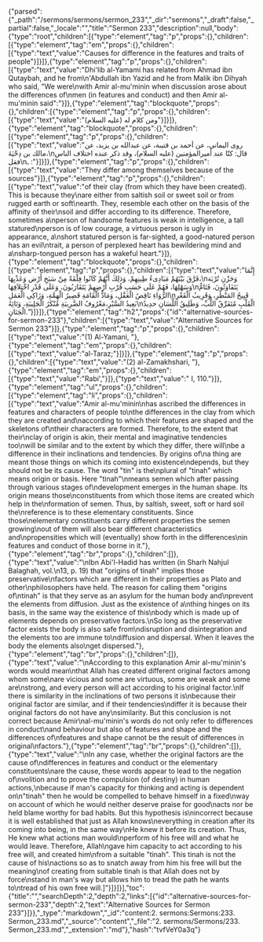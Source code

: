 {"parsed":{"_path":"/sermons/sermons/sermon_233","_dir":"sermons","_draft":false,"_partial":false,"_locale":"","title":"Sermon 233","description":null,"body":{"type":"root","children":[{"type":"element","tag":"p","props":{},"children":[{"type":"element","tag":"em","props":{},"children":[{"type":"text","value":"Causes for difference in the features and traits of people"}]}]},{"type":"element","tag":"p","props":{},"children":[{"type":"text","value":"Dhi'lib al-Yamami has related from Ahmad ibn Qutaybah, and he from\n'Abdullah ibn Yazid and he from Malik ibn Dihyah who said, \"We were\nwith Amir al-mu'minin when discussion arose about the differences of\nmen (in features and conduct) and then Amir al-mu'minin said\":"}]},{"type":"element","tag":"blockquote","props":{},"children":[{"type":"element","tag":"p","props":{},"children":[{"type":"text","value":"ومن كلام له (عليه السلام)"}]}]},{"type":"element","tag":"blockquote","props":{},"children":[{"type":"element","tag":"p","props":{},"children":[{"type":"text","value":"روى اليماني، عن أحمد بن قتيبة، عن عبدالله بن يزيد، عن مالك بن دِحْيَةَ،\nقال: كنّا عند أميرالمؤمنين (عليه السلام)، وقد ذكر عنده اختلاف الناس فقل\nـ :"}]}]},{"type":"element","tag":"p","props":{},"children":[{"type":"text","value":"They differ among themselves because of the sources"}]},{"type":"element","tag":"p","props":{},"children":[{"type":"text","value":"of their clay (from which they have been created). This is because they\nare either from saltish soil or sweet soil or from rugged earth or soft\nearth. They, resemble each other on the basis of the affinity of their\nsoil and differ according to its difference. Therefore, sometimes a\nperson of handsome features is weak in intelligence, a tall statured\nperson is of low courage, a virtuous person is ugly in appearance, a\nshort statured person is far-sighted, a good-natured person has an evil\ntrait, a person of perplexed heart has bewildering mind and a\nsharp-tongued person has a wakeful heart."}]},{"type":"element","tag":"blockquote","props":{},"children":[{"type":"element","tag":"p","props":{},"children":[{"type":"text","value":"إِنَّمَا فَرَّقَ بَيْنَهُمْ مَبَادِىءُ طِينِهِمْ، وَذلِكَ أَنَّهُمْ كَانُوا فِلْقَةً مِنْ سَبَخِ أَرْض وَعَذْبِهَا،\nوَحَزْنِ تُرْبَة وَسَهْلِهَا، فَهُمْ عَلَى حَسَبِ قُرْبِ أَرْضِهِمْ يَتَقَارَبُونَ، وَعَلَى قَدْرِ اخْتِلاَفِهَا\nيَتَفَاوَتُونَ، فَتَامُّ الرُّوَاءِ نَاقِصُ الْعَقْلِ، وَمَادُّ الْقَامَةِ قَصِيرُ الْهِمَّةِ، وَزَاكِي الْعَمَلِ\nقَبِيحُ المَنْظَرِ، وَقَرِيبُ الْقَعْرِ بَعِيدُ السَّبْرِ،مَعْرُوفُ الضَّرِيبَةِ مُنْكَرُ الْجَلِيبَةِ، وَتَائِهُ\nالْقَلْبِ مُتَفَرِّقُ اللُّبِّ، وَطَلِيقُ اللِّسَانِ حدِيدُ الْجَنَانِ."}]}]},{"type":"element","tag":"h2","props":{"id":"alternative-sources-for-sermon-233"},"children":[{"type":"text","value":"Alternative Sources for Sermon 233"}]},{"type":"element","tag":"p","props":{},"children":[{"type":"text","value":"(1) Al-Yamani, "},{"type":"element","tag":"em","props":{},"children":[{"type":"text","value":"al-Taraz;"}]}]},{"type":"element","tag":"p","props":{},"children":[{"type":"text","value":"(2) al-Zamakhshari, "},{"type":"element","tag":"em","props":{},"children":[{"type":"text","value":"Rabi',"}]},{"type":"text","value":" I, 110."}]},{"type":"element","tag":"ul","props":{},"children":[{"type":"element","tag":"li","props":{},"children":[{"type":"text","value":"Amir al-mu'minin\nhas ascribed the differences in features and characters of people to\nthe differences in the clay from which they are created and\naccording to which their features are shaped and the skeletons of\ntheir characters are formed. Therefore, to the extent that their\nclay of origin is akin, their mental and imaginative tendencies too\nwill be similar and to the extent by which they differ, there will\nbe a difference in their inclinations and tendencies. By origins of\na thing are meant those things on which its coming into existence\ndepends, but they should not be its cause. The word \"tin\" is the\nplural of \"tinah\" which means origin or basis. Here \"tinah\"\nmeans semen which after passing through various stages of\ndevelopment emerges in the human shape. Its origin means those\nconstituents from which those items are created which help in the\nformation of semen. Thus, by saltish, sweet, soft or hard soil the\nreference is to these elementary constituents. Since those\nelementary constituents carry different properties the semen growing\nout of them will also bear different characteristics and\npropensities which will (eventually) show forth in the differences\nin features and conduct of those borne in it."},{"type":"element","tag":"br","props":{},"children":[]},{"type":"text","value":"\nIbn Abi'l-Hadid has written (in Sharh Nahjul Balaghah, vol.\n13, p. 19) that \"origins of tinah\" implies those preservative\nfactors which are different in their properties as Plato and other\nphilosophers have held. The reason for calling them \"origins of\ntinah\" is that they serve as an asylum for the human body and\nprevent the elements from diffusion. Just as the existence of a\nthing hinges on its basis, in the same way the existence of this\nbody which is made up of elements depends on preservative factors.\nSo long as the preservative factor exists the body is also safe from\ndisruption and disintegration and the elements too are immune to\ndiffusion and dispersal. When it leaves the body the elements also\nget dispersed."},{"type":"element","tag":"br","props":{},"children":[]},{"type":"text","value":"\nAccording to this explanation Amir al-mu'minin's words would mean\nthat Allah has created different original factors among whom some\nare vicious and some are virtuous, some are weak and some are\nstrong, and every person will act according to his original factor.\nIf there is similarity in the inclinations of two persons it is\nbecause their original factor are similar, and if their tendencies\ndiffer it is because their original factors do not have any\nsimilarity. But this conclusion is not correct because Amir\nal-mu'minin's words do not only refer to differences in conduct\nand behaviour but also of features and shape and the differences of\nfeatures and shape cannot be the result of differences in original\nfactors."},{"type":"element","tag":"br","props":{},"children":[]},{"type":"text","value":"\nIn any case, whether the original factors are the cause of\ndifferences in features and conduct or the elementary constituents\nare the cause, these words appear to lead to the negation of\nvolition and to prove the compulsion (of destiny) in human actions,\nbecause if man's capacity for thinking and acting is dependent on\n\"tinah\" then he would be compelled to behave himself in a fixed\nway on account of which he would neither deserve praise for good\nacts nor be held blame worthy for bad habits. But this hypothesis is\nincorrect because it is well established that just as Allah knows\neverything in creation after its coming into being, in the same way\nHe knew it before its creation. Thus, He knew what actions man would\nperform of his free will and what he would leave. Therefore, Allah\ngave him capacity to act according to his free will, and created him\nfrom a suitable \"tinah\". This tinah is not the cause of his\nactions so as to snatch away from him his free will but the meaning\nof creating from suitable tinah is that Allah does not by force\nstand in man's way but allows him to tread the path he wants to\ntread of his own free will.]"}]}]}],"toc":{"title":"","searchDepth":2,"depth":2,"links":[{"id":"alternative-sources-for-sermon-233","depth":2,"text":"Alternative Sources for Sermon 233"}]}},"_type":"markdown","_id":"content:2. sermons:Sermons:233. Sermon_233.md","_source":"content","_file":"2. sermons/Sermons/233. Sermon_233.md","_extension":"md"},"hash":"tvfVeY0a3q"}